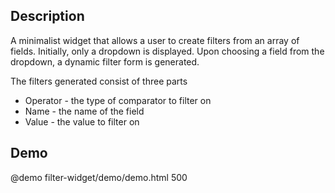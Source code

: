<!--
@module {can.Component} filter-widget <filter-widget />
@parent spectre.components
@group filter-widget.types Types
-->

## Description

A minimalist widget that allows a user to create filters from an array of
fields. Initially, only a dropdown is displayed. Upon choosing a field from the
dropdown, a dynamic filter form is generated.

The filters generated consist of three parts
 - Operator - the type of comparator to filter on
 - Name - the name of the field
 - Value - the value to filter on

## Demo

@demo filter-widget/demo/demo.html 500
